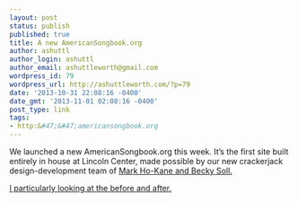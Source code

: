 ```yaml
---
layout: post
status: publish
published: true
title: A new AmericanSongbook.org
author: ashuttl
author_login: ashuttl
author_email: ashuttleworth@gmail.com
wordpress_id: 79
wordpress_url: http://ashuttleworth.com/?p=79
date: '2013-10-31 22:08:16 -0400'
date_gmt: '2013-11-01 02:08:16 -0400'
post_type: link
tags:
- http:&#47;&#47;americansongbook.org
---
```

<p>We launched a new AmericanSongbook.org this week. It&rsquo;s the first site built entirely in house at Lincoln Center, made possible by our new crackerjack design-development team of <a title="Mark Ho-Kane" href="http:&#47;&#47;mhokane.tumblr.com">Mark Ho-Kane and <a title="Becky Soll" href="http:&#47;&#47;www.beckysoll.com">Becky Soll.</p>
<p>I particularly looking at the <a href="http:&#47;&#47;americansongbook.org&#47;2013&#47;lea-salonga.html">before and <a href="http:&#47;&#47;americansongbook.org&#47;events&#47;lawrence-brownlee">after.</p>
